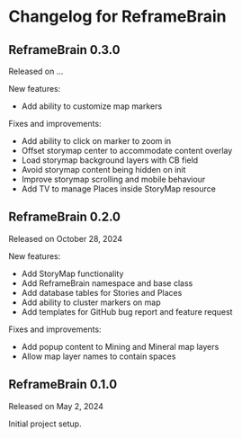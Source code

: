 # Changelog for ReframeBrain

## ReframeBrain 0.3.0
Released on ...

New features:
- Add ability to customize map markers

Fixes and improvements:
- Add ability to click on marker to zoom in
- Offset storymap center to accommodate content overlay
- Load storymap background layers with CB field
- Avoid storymap content being hidden on init
- Improve storymap scrolling and mobile behaviour
- Add TV to manage Places inside StoryMap resource

## ReframeBrain 0.2.0
Released on October 28, 2024

New features:
- Add StoryMap functionality
- Add ReframeBrain namespace and base class
- Add database tables for Stories and Places
- Add ability to cluster markers on map
- Add templates for GitHub bug report and feature request

Fixes and improvements:
- Add popup content to Mining and Mineral map layers
- Allow map layer names to contain spaces

## ReframeBrain 0.1.0
Released on May 2, 2024

Initial project setup.
